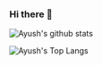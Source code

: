 ### Hi there 👋

![Ayush's github stats](https://github-readme-stats.vercel.app/api?username=ayushzenith&show_icons=true&count_private=true&theme=tokyonight&include_all_commits=true)

![Ayush's Top Langs](https://github-readme-stats.vercel.app/api/top-langs/?username=ayushzenith&layout=compact)


<!--
**ayushzenith/ayushzenith** is a ✨ _special_ ✨ repository because its `README.md` (this file) appears on your GitHub profile.

Here are some ideas to get you started:

- 🔭 I’m currently working on ...
- 🌱 I’m currently learning ...
- 👯 I’m looking to collaborate on ...
- 🤔 I’m looking for help with ...
- 💬 Ask me about ...
- 📫 How to reach me: ...
- 😄 Pronouns: ...
- ⚡ Fun fact: ...
-->
